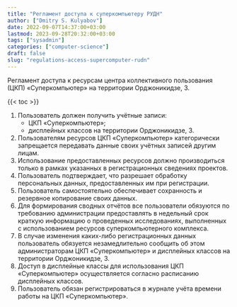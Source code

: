 ```yaml
---
title: "Регламент доступа к суперкомпьютеру РУДН"
author: ["Dmitry S. Kulyabov"]
date: 2022-09-07T14:37:00+03:00
lastmod: 2023-09-28T20:32:00+03:00
tags: ["sysadmin"]
categories: ["computer-science"]
draft: false
slug: "regulations-access-supercomputer-rudn"
---
```


Регламент доступа к ресурсам центра коллективного пользования (ЦКП) «Суперкомпьютер» на территории Орджоникидзе, 3.

<!--more-->

{{< toc >}}

1.  Пользователь должен получить учётные записи:
    -   ЦКП «Суперкомпьютер»;
    -   дисплейных классов на территории Орджоникидзе, 3.
2.  Пользователям ресурсов ЦКП «Суперкомпьютер» категорически запрещается передавать данные своих учётных записей другим лицам.
3.  Использование предоставленных ресурсов должно производиться только в рамках указанных в регистрационных сведениях проектов.
4.  Пользователь подтверждает, что разрешает обработку персональных данных, предоставленных им при регистрации.
5.  Пользователь самостоятельно обеспечивает сохранность и резервное копирование своих данных.
6.  Для формирования сводных отчётов все пользователи обязуются по требованию администрации предоставлять в недельный срок краткую информацию о проведенных исследованиях, выполненных с использованием ресурсов суперкомпьютерного комплекса.
7.  В случае изменения каких-либо регистрационных данных пользователь обязуется незамедлительно сообщить об этом администраторам ЦКП «Суперкомпьютер» и дисплейных классов на территории Орджоникидзе, 3.
8.  Доступ в дисплейные классы для использования ЦКП «Суперкомпьютер» осуществляется согласно расписанию дисплейных классов.
9.  Пользователь обязан регистрироваться в журнале учёта времени работы на ЦКП «Суперкомпьютер».
